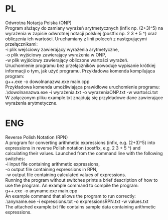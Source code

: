 #     PL     #
Odwrotna Notacja Polska (ONP) <br>
Program służący do zamiany wyrażeń arytmetycznych (infix np. (2+3)^5) na wyrażenia w zapisie odwrotnej notacji polskiej (postfix np. 2 3 + 5 ^) oraz obliczenia ich wartości. Uruchamiany z linii poleceń z następującymi przełącznikami: <br>
-i plik wejściowy zawierający wyrażenia arytmetyczne, <br>
-o plik wyjściowy zawierający wyrażenia w ONP, <br>
-w plik wyjściowy zawierający obliczone wartości wyrażeń. <br>
Uruchomienie programu bez przełączników powoduje wypisanie krótkiej informacji o tym, jak użyć programu.
Przykładowa komenda kompilująca program: <br>
g++.exe -o dowolnanazwa.exe main.cpp <br>
Przykładowa komenda umożliwiająca prawidłowe uruchomienie programu: <br>
.\dowolnanazwa.exe -i wyrażenia.txt -o wyrazeniaONP.txt -w wartości.txt <br>
W załączonym pliku example.txt znajdują się przykładowe dane zawierające wyrażenia arytmetyczne.
#     ENG     #
Reverse Polish Notation (RPN) <br>
A program for converting arithmetic expressions (infix, e.g. (2+3)^5) into expressions in reverse Polish notation (postfix, e.g. 2 3 + 5 ^) and calculating their values. Launched from the command line with the following switches: <br>
-i input file containing arithmetic expressions, <br>
-o output file containing expressions in RPN, <br>
-w output file containing calculated values of expressions. <br>
Running the program without switches prints a brief description of how to use the program.
An example command to compile the program: <br>
g++.exe -o anyname.exe main.cpp <br>
An example command that allows the program to run correctly: <br>
.\anyname.exe -i expressions.txt -o expressionsRPN.txt -w values.txt <br>
The attached example.txt file contains sample data containing arithmetic expressions.
